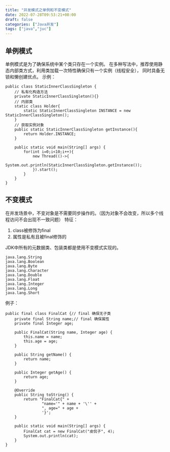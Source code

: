 ```yaml
---
title: "并发模式之单例和不变模式"
date: 2022-07-28T09:53:21+08:00
draft: false
categories: ["Java并发"]
tags: ["java","juc"]
---
```


## 单例模式
单例模式是为了确保系统中某个类只存在一个实例。
在多种写法中，推荐使用静态内部类方式，利用类加载一次特性确保只有一个实例（线程安全），
同时具备无锁和懒创建优点。
示例：
~~~
public class StaticInnerClassSingleton {
    // 私有化构造方法
    private StaticInnerClassSingleton(){}
    // 内部类
    static class Holder{
        static StaticInnerClassSingleton INSTANCE = new StaticInnerClassSingleton();
    }
    // 获取实例对象
    public static StaticInnerClassSingleton getInstance(){
        return Holder.INSTANCE;
    }

    public static void main(String[] args) {
        for(int i=0;i<10;i++){
            new Thread(()->{
                System.out.println(StaticInnerClassSingleton.getInstance());
            }).start();
        }
    }
}
~~~
## 不变模式
在并发场景中，不变对象是不需要同步操作的。（因为对象不会改变，所以多个线程访问不会出现不一致问题）
特征：
1. class被修饰为final
2. 属性是私有且被final修饰的

JDK中所有的元数据类、包装类都是使用不变模式实现的。
 ```
java.lang.String
java.lang.Boolean
java.lang.Byte
java.lang.Character
java.lang.Double
java.lang.Float
java.lang.Integer
java.lang.Long
java.lang.Short
```
例子：
~~~
public final class FinalCat {// final 确保无子类
    private final String name;// final 确保属性
    private final Integer age;

    public FinalCat(String name, Integer age) {
        this.name = name;
        this.age = age;
    }

    public String getName() {
        return name;
    }

    public Integer getAge() {
        return age;
    }

    @Override
    public String toString() {
        return "FinalCat{" +
                "name='" + name + '\'' +
                ", age=" + age +
                '}';
    }

    public static void main(String[] args) {
        FinalCat cat = new FinalCat("皮侃子", 4);
        System.out.println(cat);
    }
}
~~~

